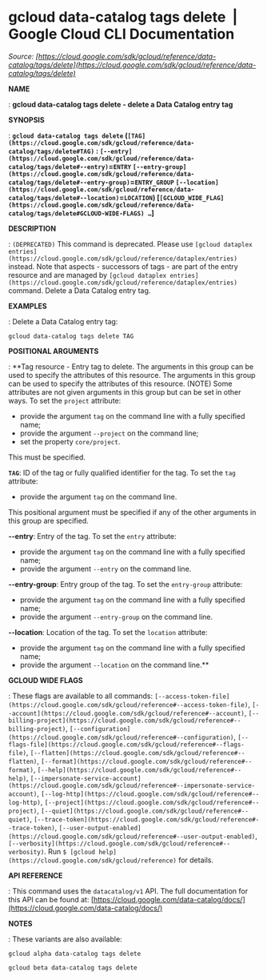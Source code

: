 # gcloud data-catalog tags delete  |  Google Cloud CLI Documentation

*Source: [https://cloud.google.com/sdk/gcloud/reference/data-catalog/tags/delete](https://cloud.google.com/sdk/gcloud/reference/data-catalog/tags/delete)*

**NAME**

: **gcloud data-catalog tags delete - delete a Data Catalog entry tag**

**SYNOPSIS**

: **`gcloud data-catalog tags delete` (`[TAG](https://cloud.google.com/sdk/gcloud/reference/data-catalog/tags/delete#TAG)` : `[--entry](https://cloud.google.com/sdk/gcloud/reference/data-catalog/tags/delete#--entry)`=`ENTRY` `[--entry-group](https://cloud.google.com/sdk/gcloud/reference/data-catalog/tags/delete#--entry-group)`=`ENTRY_GROUP` `[--location](https://cloud.google.com/sdk/gcloud/reference/data-catalog/tags/delete#--location)`=`LOCATION`) [`[GCLOUD_WIDE_FLAG](https://cloud.google.com/sdk/gcloud/reference/data-catalog/tags/delete#GCLOUD-WIDE-FLAGS) …`]**

**DESCRIPTION**

: `(DEPRECATED)` This command is deprecated. Please use `[gcloud dataplex entries](https://cloud.google.com/sdk/gcloud/reference/dataplex/entries)`
instead. Note that aspects - successors of tags - are part of the entry resource
and are managed by `[gcloud
dataplex entries](https://cloud.google.com/sdk/gcloud/reference/dataplex/entries)` command.
Delete a Data Catalog entry tag.

**EXAMPLES**

: Delete a Data Catalog entry tag:

```
gcloud data-catalog tags delete TAG
```

**POSITIONAL ARGUMENTS**

: **Tag resource - Entry tag to delete. The arguments in this group can be used to
specify the attributes of this resource. The arguments in this group can be used
to specify the attributes of this resource. (NOTE) Some attributes are not given
arguments in this group but can be set in other ways.
To set the `project` attribute:

- provide the argument `tag` on the command line with a fully specified
name;
- provide the argument `--project` on the command line;
- set the property `core/project`.

This must be specified.

**`TAG`**:
ID of the tag or fully qualified identifier for the tag.
To set the `tag` attribute:

- provide the argument `tag` on the command line.

This positional argument must be specified if any of the other arguments in this
group are specified.

**--entry**:
Entry of the tag.
To set the `entry` attribute:

- provide the argument `tag` on the command line with a fully specified
name;
- provide the argument `--entry` on the command line.

**--entry-group**:
Entry group of the tag.
To set the `entry-group` attribute:

- provide the argument `tag` on the command line with a fully specified
name;
- provide the argument `--entry-group` on the command line.

**--location**:
Location of the tag.
To set the `location` attribute:

- provide the argument `tag` on the command line with a fully specified
name;
- provide the argument `--location` on the command line.**

**GCLOUD WIDE FLAGS**

: These flags are available to all commands: `[--access-token-file](https://cloud.google.com/sdk/gcloud/reference#--access-token-file)`,
`[--account](https://cloud.google.com/sdk/gcloud/reference#--account)`, `[--billing-project](https://cloud.google.com/sdk/gcloud/reference#--billing-project)`,
`[--configuration](https://cloud.google.com/sdk/gcloud/reference#--configuration)`,
`[--flags-file](https://cloud.google.com/sdk/gcloud/reference#--flags-file)`,
`[--flatten](https://cloud.google.com/sdk/gcloud/reference#--flatten)`, `[--format](https://cloud.google.com/sdk/gcloud/reference#--format)`, `[--help](https://cloud.google.com/sdk/gcloud/reference#--help)`, `[--impersonate-service-account](https://cloud.google.com/sdk/gcloud/reference#--impersonate-service-account)`,
`[--log-http](https://cloud.google.com/sdk/gcloud/reference#--log-http)`,
`[--project](https://cloud.google.com/sdk/gcloud/reference#--project)`, `[--quiet](https://cloud.google.com/sdk/gcloud/reference#--quiet)`, `[--trace-token](https://cloud.google.com/sdk/gcloud/reference#--trace-token)`, `[--user-output-enabled](https://cloud.google.com/sdk/gcloud/reference#--user-output-enabled)`,
`[--verbosity](https://cloud.google.com/sdk/gcloud/reference#--verbosity)`.
Run `$ [gcloud help](https://cloud.google.com/sdk/gcloud/reference)` for details.

**API REFERENCE**

: This command uses the `datacatalog/v1` API. The full documentation
for this API can be found at: [https://cloud.google.com/data-catalog/docs/](https://cloud.google.com/data-catalog/docs/)

**NOTES**

: These variants are also available:

```
gcloud alpha data-catalog tags delete
```

```
gcloud beta data-catalog tags delete
```